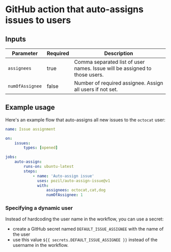 # GitHub action that auto-assigns issues to users

## Inputs

| Parameter       | Required | Description                                                                |
| --------------- | -------- | ---------------------------------------------------------------------------|
| `assignees`     | true     | Comma separated list of user names. Issue will be assigned to those users. |
| `numOfAssignee` | false    | Number of required assignee. Assign all users if not set.                  |

## Example usage

Here's an example flow that auto-assigns all new issues to the `octocat` user:

```yml
name: Issue assignment

on:
    issues:
        types: [opened]

jobs:
    auto-assign:
        runs-on: ubuntu-latest
        steps:
            - name: 'Auto-assign issue'
              uses: pozil/auto-assign-issue@v1
              with:
                  assignees: octocat,cat,dog
                  numOfAssignee: 1
```

### Specifying a dynamic user

Instead of hardcoding the user name in the workflow, you can use a secret:

-   create a GitHub secret named `DEFAULT_ISSUE_ASSIGNEE` with the name of the user
-   use this value `${{ secrets.DEFAULT_ISSUE_ASSIGNEE }}` instead of the username in the workflow.
